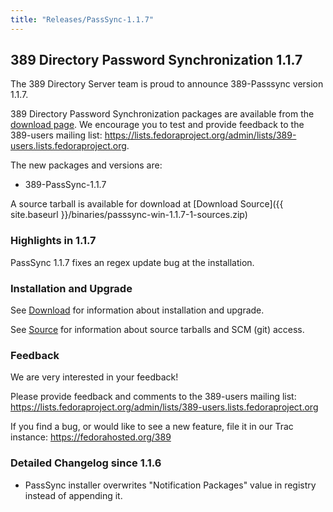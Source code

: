 ```yaml
---
title: "Releases/PassSync-1.1.7"
---
```

389 Directory Password Synchronization 1.1.7
--------------------------------------------

The 389 Directory Server team is proud to announce 389-Passsync version 1.1.7.

389 Directory Password Synchronization packages are available from the [download page](../download.html). We encourage you to test and provide feedback to the 389-users mailing list: <https://lists.fedoraproject.org/admin/lists/389-users.lists.fedoraproject.org>.

The new packages and versions are:

-   389-PassSync-1.1.7

A source tarball is available for download at [Download Source]({{ site.baseurl }}/binaries/passsync-win-1.1.7-1-sources.zip)

### Highlights in 1.1.7

PassSync 1.1.7 fixes an regex update bug at the installation.

### Installation and Upgrade

See [Download](../download.html) for information about installation and upgrade.

See [Source](../development/source.html) for information about source tarballs and SCM (git) access.

### Feedback

We are very interested in your feedback!

Please provide feedback and comments to the 389-users mailing list: <https://lists.fedoraproject.org/admin/lists/389-users.lists.fedoraproject.org>

If you find a bug, or would like to see a new feature, file it in our Trac instance: <https://fedorahosted.org/389>

### Detailed Changelog since 1.1.6

-   PassSync installer overwrites "Notification Packages" value in registry instead of appending it.

